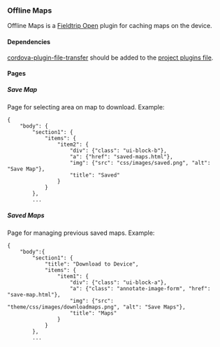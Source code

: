 ### Offline Maps

Offline Maps is a [Fieldtrip Open](https://github.com/edina/fieldtrip-open) plugin for caching maps on the device.

#### Dependencies

[cordova-plugin-file-transfer](https://github.com/apache/cordova-plugin-file-transfer) should be added to the [project plugins file](https://github.com/edina/fieldtrip-open/blob/master/PROJECTS.md#plugins).

#### Pages

##### Save Map

Page for selecting area on map to download. Example:

```
{
    "body": {
        "section1": {
            "items": {
                "item2": {
                    "div": {"class": "ui-block-b"},
                    "a": {"href": "saved-maps.html"},
                    "img": {"src": "css/images/saved.png", "alt": "Save Map"},
                    "title": "Saved"
                }
            }
        },
        ...
```

##### Saved Maps

Page for managing previous saved maps. Example:

```
{
    "body":{
        "section1": {
            "title": "Download to Device",
            "items": {
                "item1": {
                    "div": {"class": "ui-block-a"},
                    "a": {"class": "annotate-image-form", "href": "save-map.html"},
                    "img": {"src": "theme/css/images/downloadmaps.png", "alt": "Save Maps"},
                    "title": "Maps"
                }
            }
        },
        ...
```
